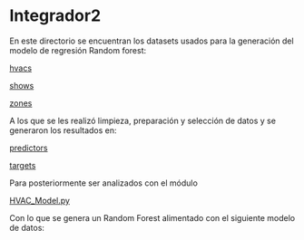 # Integrador2

En este directorio se encuentran los datasets usados para la generación del modelo de regresión Random forest:

[hvacs](tr_hvacs.xlsx)

[shows](tr_shows.xlsx)

[zones](tr_zones.xlsx)

A los que se les realizó limpieza, preparación y selección de datos y se generaron los resultados en:

[predictors](predictors.xlsx)

[targets](target.xlsx)

Para posteriormente ser analizados con el módulo

[HVAC_Model.py](../HVAC_Model.py)

Con lo que se genera un Random Forest alimentado con el siguiente modelo de datos:
